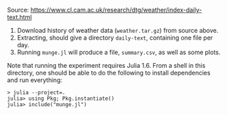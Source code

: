 Source: https://www.cl.cam.ac.uk/research/dtg/weather/index-daily-text.html

1. Download history of weather data (`weather.tar.gz`) from source above.
1. Extracting, should give a directory `daily-text`, containing one file per day.
1. Running `munge.jl` will produce a file, `summary.csv`, as well as some plots.

Note that running the experiment requires Julia 1.6. From a shell in this directory, one should be able to do the following to install dependencies and run
everything:

```
> julia --project=.
julia> using Pkg; Pkg.instantiate()
julia> include("munge.jl")
```